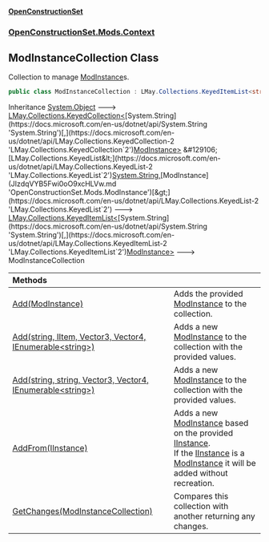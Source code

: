#### [OpenConstructionSet](index.md 'index')
### [OpenConstructionSet.Mods.Context](index.md#OpenConstructionSet_Mods_Context 'OpenConstructionSet.Mods.Context')
## ModInstanceCollection Class
Collection to manage [ModInstance](JIzdqVYB5Fwi0oO9xcHLVw.md 'OpenConstructionSet.Mods.ModInstance')s.  
```csharp
public class ModInstanceCollection : LMay.Collections.KeyedItemList<string, OpenConstructionSet.Mods.ModInstance>
```

Inheritance [System.Object](https://docs.microsoft.com/en-us/dotnet/api/System.Object 'System.Object') &#129106; [LMay.Collections.KeyedCollection&lt;](https://docs.microsoft.com/en-us/dotnet/api/LMay.Collections.KeyedCollection-2 'LMay.Collections.KeyedCollection`2')[System.String](https://docs.microsoft.com/en-us/dotnet/api/System.String 'System.String')[,](https://docs.microsoft.com/en-us/dotnet/api/LMay.Collections.KeyedCollection-2 'LMay.Collections.KeyedCollection`2')[ModInstance](JIzdqVYB5Fwi0oO9xcHLVw.md 'OpenConstructionSet.Mods.ModInstance')[&gt;](https://docs.microsoft.com/en-us/dotnet/api/LMay.Collections.KeyedCollection-2 'LMay.Collections.KeyedCollection`2') &#129106; [LMay.Collections.KeyedList&lt;](https://docs.microsoft.com/en-us/dotnet/api/LMay.Collections.KeyedList-2 'LMay.Collections.KeyedList`2')[System.String](https://docs.microsoft.com/en-us/dotnet/api/System.String 'System.String')[,](https://docs.microsoft.com/en-us/dotnet/api/LMay.Collections.KeyedList-2 'LMay.Collections.KeyedList`2')[ModInstance](JIzdqVYB5Fwi0oO9xcHLVw.md 'OpenConstructionSet.Mods.ModInstance')[&gt;](https://docs.microsoft.com/en-us/dotnet/api/LMay.Collections.KeyedList-2 'LMay.Collections.KeyedList`2') &#129106; [LMay.Collections.KeyedItemList&lt;](https://docs.microsoft.com/en-us/dotnet/api/LMay.Collections.KeyedItemList-2 'LMay.Collections.KeyedItemList`2')[System.String](https://docs.microsoft.com/en-us/dotnet/api/System.String 'System.String')[,](https://docs.microsoft.com/en-us/dotnet/api/LMay.Collections.KeyedItemList-2 'LMay.Collections.KeyedItemList`2')[ModInstance](JIzdqVYB5Fwi0oO9xcHLVw.md 'OpenConstructionSet.Mods.ModInstance')[&gt;](https://docs.microsoft.com/en-us/dotnet/api/LMay.Collections.KeyedItemList-2 'LMay.Collections.KeyedItemList`2') &#129106; ModInstanceCollection  

| Methods | |
| :--- | :--- |
| [Add(ModInstance)](WYu4qGXWbySYtN_KfXas+w.md 'OpenConstructionSet.Mods.Context.ModInstanceCollection.Add(OpenConstructionSet.Mods.ModInstance)') | Adds the provided [ModInstance](JIzdqVYB5Fwi0oO9xcHLVw.md 'OpenConstructionSet.Mods.ModInstance') to the collection.<br/> |
| [Add(string, IItem, Vector3, Vector4, IEnumerable&lt;string&gt;)](TjW3WVhulgGuj1ZSVcxEzQ.md 'OpenConstructionSet.Mods.Context.ModInstanceCollection.Add(string, OpenConstructionSet.Data.IItem, OpenConstructionSet.Data.Vector3, OpenConstructionSet.Data.Vector4, System.Collections.Generic.IEnumerable&lt;string&gt;)') | Adds a new [ModInstance](JIzdqVYB5Fwi0oO9xcHLVw.md 'OpenConstructionSet.Mods.ModInstance') to the collection with the provided values.<br/> |
| [Add(string, string, Vector3, Vector4, IEnumerable&lt;string&gt;)](gMOGundipginNeYK_PDatw.md 'OpenConstructionSet.Mods.Context.ModInstanceCollection.Add(string, string, OpenConstructionSet.Data.Vector3, OpenConstructionSet.Data.Vector4, System.Collections.Generic.IEnumerable&lt;string&gt;)') | Adds a new [ModInstance](JIzdqVYB5Fwi0oO9xcHLVw.md 'OpenConstructionSet.Mods.ModInstance') to the collection with the provided values.<br/> |
| [AddFrom(IInstance)](l8T7z+CSeD9fMHMZh5H_1A.md 'OpenConstructionSet.Mods.Context.ModInstanceCollection.AddFrom(OpenConstructionSet.Data.IInstance)') | Adds a new [ModInstance](JIzdqVYB5Fwi0oO9xcHLVw.md 'OpenConstructionSet.Mods.ModInstance') based on the provided [IInstance](iPF4C0hGFCtE+fnDX2Ag5w.md 'OpenConstructionSet.Data.IInstance').<br/>If the [IInstance](iPF4C0hGFCtE+fnDX2Ag5w.md 'OpenConstructionSet.Data.IInstance') is a [ModInstance](JIzdqVYB5Fwi0oO9xcHLVw.md 'OpenConstructionSet.Mods.ModInstance') it will be added without recreation.<br/> |
| [GetChanges(ModInstanceCollection)](s15q3XTv3JXIwHULNJ1o4g.md 'OpenConstructionSet.Mods.Context.ModInstanceCollection.GetChanges(OpenConstructionSet.Mods.Context.ModInstanceCollection)') | Compares this collection with another returning any changes.<br/> |
